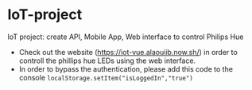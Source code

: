 # IoT-project
 IoT project: create API, Mobile App, Web interface to control Philips Hue
 
- Check out the website (https://iot-vue.alaouiib.now.sh/) in order to controll the phillips hue LEDs using the web interface.
- In order to bypass the authentication, please add this code to the console `localStorage.setItem("isLoggedIn","true")`
